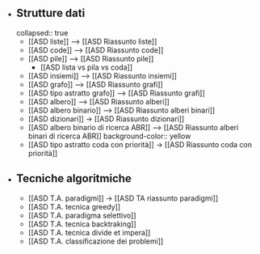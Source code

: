 - ## Strutture dati
  collapsed:: true
	- [[ASD liste]] --> [[ASD Riassunto liste]]
	- [[ASD code]] --> [[ASD Riassunto code]]
	- [[ASD pile]] --> [[ASD Riassunto pile]]
		- [[ASD lista vs pila vs coda]]
	- [[ASD insiemi]] --> [[ASD Riassunto insiemi]]
	- [[ASD grafo]] --> [[ASD Riassunto grafi]]
	- [[ASD tipo astratto grafo]] --> [[ASD Riassunto grafi]]
	- [[ASD albero]] --> [[ASD Riassunto alberi]]
	- [[ASD albero binario]] --> [[ASD Riassunto alberi binari]]
	- [[ASD dizionari]] -> [[ASD Riassunto dizionari]]
	- [[ASD albero binario di ricerca ABR]] --> [[ASD Riassunto alberi binari di ricerca ABR]]
	  background-color:: yellow
	- [[ASD tipo astratto coda con priorità]] -> [[ASD Riassunto coda con priorità]]
- ## Tecniche algoritmiche
	- [[ASD T.A. paradigmi]] -> [[ASD TA riassunto paradigmi]]
	- [[ASD T.A. tecnica greedy]]
	- [[ASD T.A. paradigma selettivo]]
	- [[ASD T.A. tecnica backtraking]]
	- [[ASD T.A. tecnica divide et impera]]
	- [[ASD T.A. classificazione dei problemi]]
